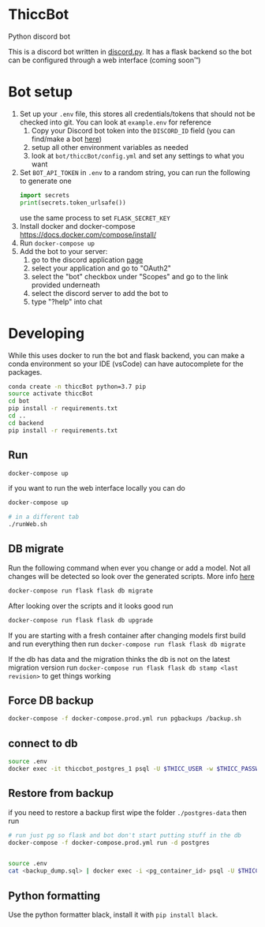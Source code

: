 # ThiccBot
Python discord bot

This is a discord bot written in [discord.py](https://github.com/Rapptz/discord.py/tree/rewrite). It has a flask backend so the bot can be configured through a web interface (coming soon™️)

# Bot setup
1. Set up your `.env` file, this stores all credentials/tokens that should not be checked into git. You can look at `example.env` for reference
    1. Copy your Discord bot token into the `DISCORD_ID` field (you can find/make a bot [here](https://discordapp.com/developers/applications/))
    2. setup all other environment variables as needed
    3. look at `bot/thiccBot/config.yml` and set any settings to what you want
2. Set `BOT_API_TOKEN` in `.env` to a random string, you can run the following to generate one 
    ```python
    import secrets
    print(secrets.token_urlsafe())
    ```
    use the same process to set `FLASK_SECRET_KEY`
3. Install docker and docker-compose https://docs.docker.com/compose/install/
4. Run `docker-compose up`
5. Add the bot to your server:
    1. go to the discord application [page](https://discordapp.com/developers/applications/)
    2. select your application and go to "OAuth2"
    3. select the "bot" checkbox under "Scopes" and go to the link provided underneath
    4. select the discord server to add the bot to
    5. type "?help" into chat

# Developing 

While this uses docker to run the bot and flask backend, you can make a conda environment so your IDE (vsCode) can have autocomplete for the packages.
```bash
conda create -n thiccBot python=3.7 pip
source activate thiccBot
cd bot
pip install -r requirements.txt
cd ..
cd backend
pip install -r requirements.txt
```

## Run
```sh
docker-compose up
```
if you want to run the web interface locally you can do
```sh
docker-compose up

# in a different tab
./runWeb.sh
```

## DB migrate
Run the following command when ever you change or add a model. Not all changes will be detected so look over the generated scripts. More info [here](https://flask-migrate.readthedocs.io/en/latest/)
```sh
docker-compose run flask flask db migrate
```
After looking over the scripts and it looks good run
```sh
docker-compose run flask flask db upgrade
```
If you are starting with a fresh container after changing models first build and run everything then run `docker-compose run flask flask db migrate`

If the db has data and the migration thinks the db is not on the latest migration version run 
`docker-compose run flask flask db stamp <last revision>` to get things working


## Force DB backup
```sh
docker-compose -f docker-compose.prod.yml run pgbackups /backup.sh
```

## connect to db
```sh
source .env
docker exec -it thiccbot_postgres_1 psql -U $THICC_USER -w $THICC_PASSWORD -d $THICC_DB
```

## Restore from backup
if you need to restore a backup first wipe the folder `./postgres-data` then run
```sh
# run just pg so flask and bot don't start putting stuff in the db
docker-compose -f docker-compose.prod.yml run -d postgres


source .env
cat <backup_dump.sql> | docker exec -i <pg_container_id> psql -U $THICC_USER -w $THICC_PASSWORD -d $THICC_DB
```

## Python formatting
Use the python formatter black, install it with `pip install black`.
